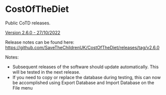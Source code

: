 # CostOfTheDiet

Public CoTD releases.

[Version 2.6.0 - 27/10/2022](https://github.com/SaveTheChildrenUK/CostOfTheDiet/releases/download/v2.6.0/Cost-of-The-Diet-Setup-2.6.0.exe)

Release notes can be found here: https://github.com/SaveTheChildrenUK/CostOfTheDiet/releases/tag/v2.6.0

Notes:
- Subsequent releases of the software should update automatically. This will be tested in the next release.
- If you need to copy or replace the database during testing, this can now be accomplished using Export Database and Import Database on the File menu
